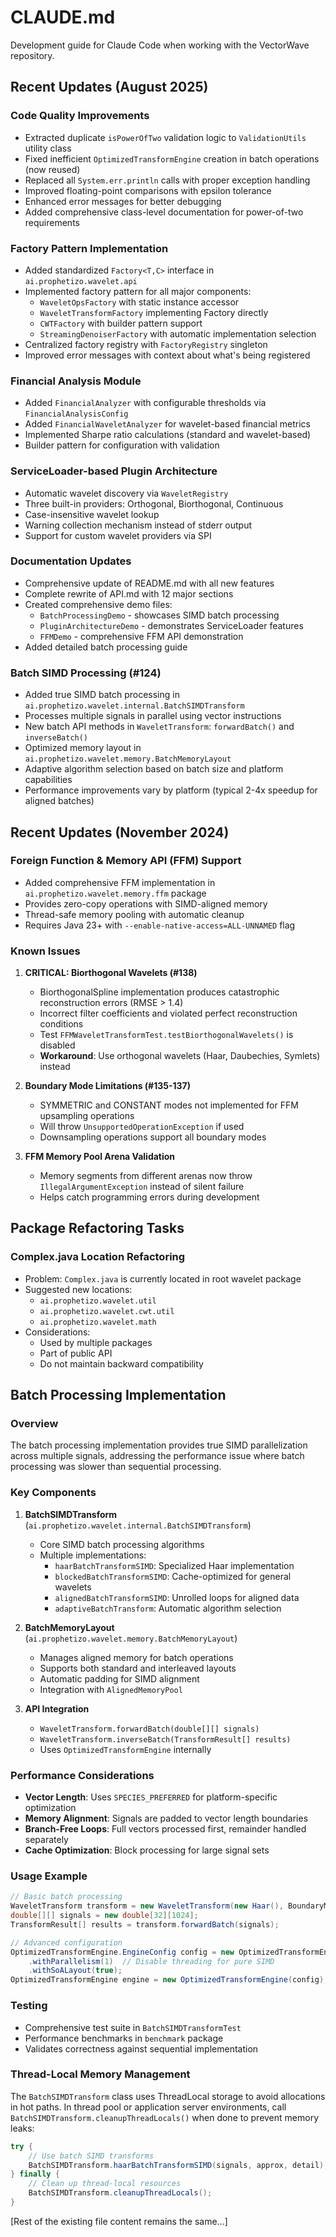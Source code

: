 # CLAUDE.md

Development guide for Claude Code when working with the VectorWave repository.

## Recent Updates (August 2025)

### Code Quality Improvements
- Extracted duplicate `isPowerOfTwo` validation logic to `ValidationUtils` utility class
- Fixed inefficient `OptimizedTransformEngine` creation in batch operations (now reused)
- Replaced all `System.err.println` calls with proper exception handling
- Improved floating-point comparisons with epsilon tolerance
- Enhanced error messages for better debugging
- Added comprehensive class-level documentation for power-of-two requirements

### Factory Pattern Implementation
- Added standardized `Factory<T,C>` interface in `ai.prophetizo.wavelet.api`
- Implemented factory pattern for all major components:
  - `WaveletOpsFactory` with static instance accessor
  - `WaveletTransformFactory` implementing Factory directly
  - `CWTFactory` with builder pattern support
  - `StreamingDenoiserFactory` with automatic implementation selection
- Centralized factory registry with `FactoryRegistry` singleton
- Improved error messages with context about what's being registered

### Financial Analysis Module
- Added `FinancialAnalyzer` with configurable thresholds via `FinancialAnalysisConfig`
- Added `FinancialWaveletAnalyzer` for wavelet-based financial metrics
- Implemented Sharpe ratio calculations (standard and wavelet-based)
- Builder pattern for configuration with validation

### ServiceLoader-based Plugin Architecture
- Automatic wavelet discovery via `WaveletRegistry`
- Three built-in providers: Orthogonal, Biorthogonal, Continuous
- Case-insensitive wavelet lookup
- Warning collection mechanism instead of stderr output
- Support for custom wavelet providers via SPI

### Documentation Updates
- Comprehensive update of README.md with all new features
- Complete rewrite of API.md with 12 major sections
- Created comprehensive demo files:
  - `BatchProcessingDemo` - showcases SIMD batch processing
  - `PluginArchitectureDemo` - demonstrates ServiceLoader features
  - `FFMDemo` - comprehensive FFM API demonstration
- Added detailed batch processing guide

### Batch SIMD Processing (#124)
- Added true SIMD batch processing in `ai.prophetizo.wavelet.internal.BatchSIMDTransform`
- Processes multiple signals in parallel using vector instructions
- New batch API methods in `WaveletTransform`: `forwardBatch()` and `inverseBatch()`
- Optimized memory layout in `ai.prophetizo.wavelet.memory.BatchMemoryLayout`
- Adaptive algorithm selection based on batch size and platform capabilities
- Performance improvements vary by platform (typical 2-4x speedup for aligned batches)

## Recent Updates (November 2024)

### Foreign Function & Memory API (FFM) Support
- Added comprehensive FFM implementation in `ai.prophetizo.wavelet.memory.ffm` package
- Provides zero-copy operations with SIMD-aligned memory
- Thread-safe memory pooling with automatic cleanup
- Requires Java 23+ with `--enable-native-access=ALL-UNNAMED` flag

### Known Issues
1. **CRITICAL: Biorthogonal Wavelets (#138)**
   - BiorthogonalSpline implementation produces catastrophic reconstruction errors (RMSE > 1.4)
   - Incorrect filter coefficients and violated perfect reconstruction conditions
   - Test `FFMWaveletTransformTest.testBiorthogonalWavelets()` is disabled
   - **Workaround**: Use orthogonal wavelets (Haar, Daubechies, Symlets) instead

2. **Boundary Mode Limitations (#135-137)**
   - SYMMETRIC and CONSTANT modes not implemented for FFM upsampling operations
   - Will throw `UnsupportedOperationException` if used
   - Downsampling operations support all boundary modes

3. **FFM Memory Pool Arena Validation**
   - Memory segments from different arenas now throw `IllegalArgumentException` instead of silent failure
   - Helps catch programming errors during development

## Package Refactoring Tasks

### Complex.java Location Refactoring
- Problem: `Complex.java` is currently located in root wavelet package
- Suggested new locations:
  - `ai.prophetizo.wavelet.util`
  - `ai.prophetizo.wavelet.cwt.util`
  - `ai.prophetizo.wavelet.math`
- Considerations:
  - Used by multiple packages
  - Part of public API
  - Do not maintain backward compatibility

## Batch Processing Implementation

### Overview
The batch processing implementation provides true SIMD parallelization across multiple signals, addressing the performance issue where batch processing was slower than sequential processing.

### Key Components

1. **BatchSIMDTransform** (`ai.prophetizo.wavelet.internal.BatchSIMDTransform`)
   - Core SIMD batch processing algorithms
   - Multiple implementations:
     - `haarBatchTransformSIMD`: Specialized Haar implementation
     - `blockedBatchTransformSIMD`: Cache-optimized for general wavelets
     - `alignedBatchTransformSIMD`: Unrolled loops for aligned data
     - `adaptiveBatchTransform`: Automatic algorithm selection

2. **BatchMemoryLayout** (`ai.prophetizo.wavelet.memory.BatchMemoryLayout`)
   - Manages aligned memory for batch operations
   - Supports both standard and interleaved layouts
   - Automatic padding for SIMD alignment
   - Integration with `AlignedMemoryPool`

3. **API Integration**
   - `WaveletTransform.forwardBatch(double[][] signals)`
   - `WaveletTransform.inverseBatch(TransformResult[] results)`
   - Uses `OptimizedTransformEngine` internally

### Performance Considerations

- **Vector Length**: Uses `SPECIES_PREFERRED` for platform-specific optimization
- **Memory Alignment**: Signals are padded to vector length boundaries
- **Branch-Free Loops**: Full vectors processed first, remainder handled separately
- **Cache Optimization**: Block processing for large signal sets

### Usage Example

```java
// Basic batch processing
WaveletTransform transform = new WaveletTransform(new Haar(), BoundaryMode.PERIODIC);
double[][] signals = new double[32][1024];
TransformResult[] results = transform.forwardBatch(signals);

// Advanced configuration
OptimizedTransformEngine.EngineConfig config = new OptimizedTransformEngine.EngineConfig()
    .withParallelism(1)  // Disable threading for pure SIMD
    .withSoALayout(true);
OptimizedTransformEngine engine = new OptimizedTransformEngine(config);
```

### Testing
- Comprehensive test suite in `BatchSIMDTransformTest`
- Performance benchmarks in `benchmark` package
- Validates correctness against sequential implementation

### Thread-Local Memory Management
The `BatchSIMDTransform` class uses ThreadLocal storage to avoid allocations in hot paths. In thread pool or application server environments, call `BatchSIMDTransform.cleanupThreadLocals()` when done to prevent memory leaks:

```java
try {
    // Use batch SIMD transforms
    BatchSIMDTransform.haarBatchTransformSIMD(signals, approx, detail);
} finally {
    // Clean up thread-local resources
    BatchSIMDTransform.cleanupThreadLocals();
}
```

[Rest of the existing file content remains the same...]